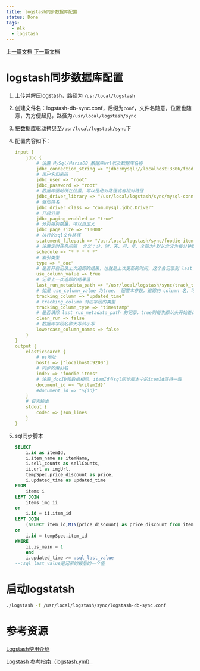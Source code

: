 ```yaml
---
title: logstash同步数据库配置
status: Done
Tags:
  - elk
  - logstash
---
```


[上一篇文档](https://blog.csdn.net/Little_fxc/article/details/112644481)
[下一篇文档](https://blog.csdn.net/Little_fxc/article/details/112644609)

# logstash同步数据库配置

1. 上传并解压logstash，路径为 `/usr/local/logstash`
2. 创建文件名：logstash-db-sync.conf，后缀为`conf`，文件名随意，位置也随意，为方便起见，路径为`/usr/local/logstash/sync`
3. 把数据库驱动拷贝至`/usr/local/logstash/sync`下
4. 配置内容如下：

	  ```yaml
	  input {
	      jdbc {
	          # 设置 MySql/MariaDB 数据库url以及数据库名称
	          jdbc_connection_string => "jdbc:mysql://localhost:3306/foodie-shop-dev?useUnicode=true&characterEncoding=UTF-8&autoReconnect=true"
	          # 用户名和密码
	          jdbc_user => "root"
	          jdbc_password => "root"
	          # 数据库驱动所在位置，可以是绝对路径或者相对路径
	          jdbc_driver_library => "/usr/local/logstash/sync/mysql-connector-java-5.1.41.jar"
	          # 驱动类名
	          jdbc_driver_class => "com.mysql.jdbc.Driver"
	          # 开启分页
	          jdbc_paging_enabled => "true"
	          # 分页每页数量，可以自定义
	          jdbc_page_size => "10000"
	          # 执行的sql文件路径
	          statement_filepath => "/usr/local/logstash/sync/foodie-items.sql"
	          # 设置定时任务间隔  含义：分、时、天、月、年，全部为*默认含义为每分钟跑一次任务
	          schedule => "* * * * *"
	          # 索引类型
	          type => "_doc"
	          # 是否开启记录上次追踪的结果，也就是上次更新的时间，这个会记录到 last_run_metadata_path 的文件
	          use_column_value => true
	          # 记录上一次追踪的结果值
	          last_run_metadata_path => "/usr/local/logstash/sync/track_time"
	          # 如果 use_column_value 为true， 配置本参数，追踪的 column 名，可以是自增id或者时间
	          tracking_column => "updated_time"
	          # tracking_column 对应字段的类型
	          tracking_column_type => "timestamp"
	          # 是否清除 last_run_metadata_path 的记录，true则每次都从头开始查询所有的数据库记录
	          clean_run => false
	          # 数据库字段名称大写转小写
	          lowercase_column_names => false
	      }
	  }
	  output {
	      elasticsearch {
	          # es地址
	          hosts => ["localhost:9200"]
	          # 同步的索引名
	          index => "foodie-items"
	          # 设置_docID和数据相同。itemId与sql同步脚本中的itemId保持一致
	          document_id => "%{itemId}"
	          #document_id => "%{id}"
	      }
	      # 日志输出
	      stdout {
	          codec => json_lines
	      }
	  }
	  ```

5. sql同步脚本

	  ```sql
	  SELECT
	      i.id as itemId,
	      i.item_name as itemName,
	      i.sell_counts as sellCounts,
	      ii.url as imgUrl,
	      tempSpec.price_discount as price,
	      i.updated_time as updated_time
	  FROM
	      items i
	  LEFT JOIN
	      items_img ii
	  on
	      i.id = ii.item_id
	  LEFT JOIN
	      (SELECT item_id,MIN(price_discount) as price_discount from items_spec GROUP BY item_id) tempSpec
	  on
	      i.id = tempSpec.item_id
	  WHERE
	      ii.is_main = 1
	      and
	      i.updated_time >= :sql_last_value
	  --:sql_last_value是记录的最后的一个值
	  ```

# 启动logstatsh

```bash
./logstash -f /usr/local/logstash/sync/logstash-db-sync.conf
```

# 参考资源

[Logstash使用介绍](https://www.cnblogs.com/huhangfei/p/7605511.html)

[Logstash 参考指南（logstash.yml）](https://segmentfault.com/a/1190000016591476)